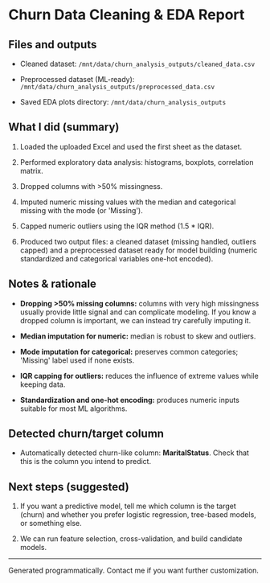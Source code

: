# Churn Data Cleaning & EDA Report

## Files and outputs

- Cleaned dataset: `/mnt/data/churn_analysis_outputs/cleaned_data.csv`

- Preprocessed dataset (ML-ready): `/mnt/data/churn_analysis_outputs/preprocessed_data.csv`

- Saved EDA plots directory: `/mnt/data/churn_analysis_outputs`


## What I did (summary)

1. Loaded the uploaded Excel and used the first sheet as the dataset.

2. Performed exploratory data analysis: histograms, boxplots, correlation matrix.

3. Dropped columns with >50% missingness.

4. Imputed numeric missing values with the median and categorical missing with the mode (or 'Missing').

5. Capped numeric outliers using the IQR method (1.5 * IQR).

6. Produced two output files: a cleaned dataset (missing handled, outliers capped) and a preprocessed dataset ready for model building (numeric standardized and categorical variables one-hot encoded).


## Notes & rationale

- **Dropping >50% missing columns:** columns with very high missingness usually provide little signal and can complicate modeling. If you know a dropped column is important, we can instead try carefully imputing it.

- **Median imputation for numeric:** median is robust to skew and outliers.

- **Mode imputation for categorical:** preserves common categories; 'Missing' label used if none exists.

- **IQR capping for outliers:** reduces the influence of extreme values while keeping data.

- **Standardization and one-hot encoding:** produces numeric inputs suitable for most ML algorithms.


## Detected churn/target column

- Automatically detected churn-like column: **MaritalStatus**. Check that this is the column you intend to predict.


## Next steps (suggested)

1. If you want a predictive model, tell me which column is the target (churn) and whether you prefer logistic regression, tree-based models, or something else.

2. We can run feature selection, cross-validation, and build candidate models.


---

Generated programmatically. Contact me if you want further customization.
